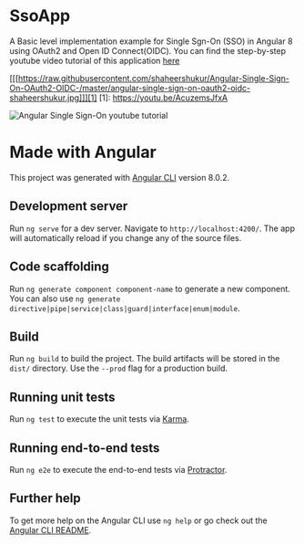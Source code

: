 # SsoApp
A Basic level implementation example for Single Sgn-On (SSO) in Angular 8 using OAuth2 and Open ID Connect(OIDC).
You can find the step-by-step youtube video tutorial of this application [here](https://youtu.be/AcuzemsJfxA)

[[[https://raw.githubusercontent.com/shaheershukur/Angular-Single-Sign-On-OAuth2-OIDC-/master/angular-single-sign-on-oauth2-oidc-shaheershukur.jpg]]][1]
[1]: https://youtu.be/AcuzemsJfxA

![Angular Single Sign-On youtube tutorial](https://raw.githubusercontent.com/shaheershukur/Angular-Single-Sign-On-OAuth2-OIDC-/master/angular-single-sign-on-oauth2-oidc-shaheershukur.jpg )

# Made with Angular 
This project was generated with [Angular CLI](https://github.com/angular/angular-cli) version 8.0.2.

## Development server

Run `ng serve` for a dev server. Navigate to `http://localhost:4200/`. The app will automatically reload if you change any of the source files.

## Code scaffolding

Run `ng generate component component-name` to generate a new component. You can also use `ng generate directive|pipe|service|class|guard|interface|enum|module`.

## Build

Run `ng build` to build the project. The build artifacts will be stored in the `dist/` directory. Use the `--prod` flag for a production build.

## Running unit tests

Run `ng test` to execute the unit tests via [Karma](https://karma-runner.github.io).

## Running end-to-end tests

Run `ng e2e` to execute the end-to-end tests via [Protractor](http://www.protractortest.org/).

## Further help

To get more help on the Angular CLI use `ng help` or go check out the [Angular CLI README](https://github.com/angular/angular-cli/blob/master/README.md).

